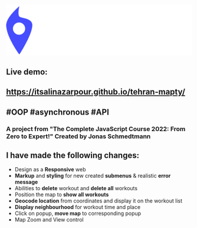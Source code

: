 <img src="logo.png">

## Live demo:
## https://itsalinazarpour.github.io/tehran-mapty/

## #OOP #asynchronous #API 

### A project from **"The Complete JavaScript Course 2022: From Zero to Expert!"**  Created by  Jonas Schmedtmann


## I have made the following changes: 

- Design as a **Responsive** web 
- **Markup** and **styling** for new created **submenus** & realistic **error message**
- Abilities to **delete** workout and **delete all** workouts
- Position the map to **show all workouts**
- **Geocode location** from coordinates and display it on the workout list
- **Display neighbourhood** for workout time and place 
- Click on popup, **move map** to corresponding popup
- Map Zoom and View control
